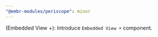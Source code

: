 ```yaml
---
"@embr-modules/periscope": minor
---
```


(Embedded View +): Introduce `Embedded View +` component.
